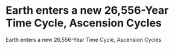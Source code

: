 # Earth enters a new 26,556-Year Time Cycle, Ascension Cycles

Earth enters a new 26,556-Year Time Cycle, Ascension Cycles